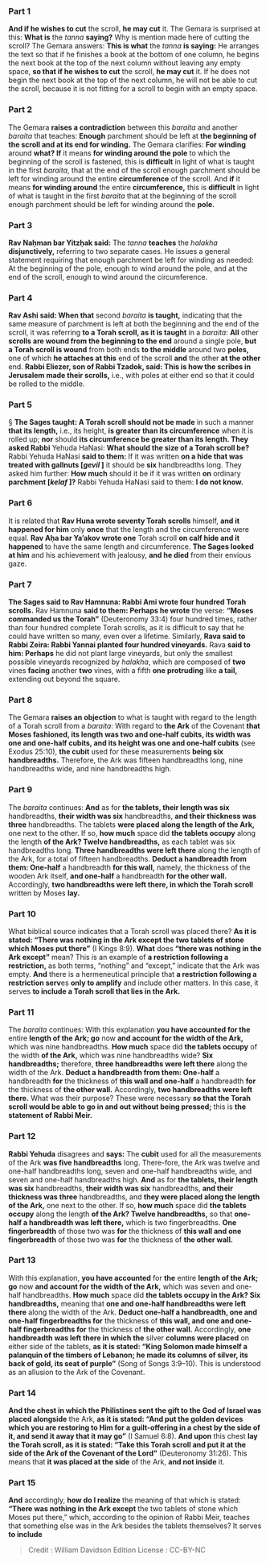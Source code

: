 
### Part 1
<b>And if he wishes to cut</b> the scroll, <b>he may cut</b> it. The Gemara is surprised at this: <b>What is</b> the <i>tanna</i> <b>saying?</b> Why is mention made here of cutting the scroll? The Gemara answers: <b>This is what</b> the <i>tanna</i> <b>is saying:</b> He arranges the text so that if he finishes a book at the bottom of one column, he begins the next book at the top of the next column without leaving any empty space, <b>so that if he wishes to cut</b> the scroll, <b>he may cut</b> it. If he does not begin the next book at the top of the next column, he will not be able to cut the scroll, because it is not fitting for a scroll to begin with an empty space.

### Part 2
The Gemara <b>raises a contradiction</b> between this <i>baraita</i> and another <i>baraita</i> that teaches: <b>Enough</b> parchment should be left at <b>the beginning of the scroll and at its end for winding.</b> The Gemara clarifies: <b>For winding</b> around <b>what? If</b> it means <b>for winding around the pole</b> to which the beginning of the scroll is fastened, this is <b>difficult</b> in light of what is taught in the first <i>baraita</i>, that at the end of the scroll enough parchment should be left for winding around the entire <b>circumference</b> of the scroll. And <b>if</b> it means <b>for winding around</b> the entire <b>circumference,</b> this is <b>difficult</b> in light of what is taught in the first <i>baraita</i> that at the beginning of the scroll enough parchment should be left for winding around the <b>pole.</b>

### Part 3
<b>Rav Naḥman bar Yitzḥak said:</b> The <i>tanna</i> <b>teaches</b> the <i>halakha</i> <b>disjunctively,</b> referring to two separate cases. He issues a general statement requiring that enough parchment be left for winding as needed: At the beginning of the pole, enough to wind around the pole, and at the end of the scroll, enough to wind around the circumference.

### Part 4
<b>Rav Ashi said: When that</b> second <i>baraita</i> <b>is taught,</b> indicating that the same measure of parchment is left at both the beginning and the end of the scroll, it was referring <b>to a Torah scroll, as it is taught</b> in a <i>baraita</i>: <b>All</b> other <b>scrolls are wound from the beginning to the end</b> around a single pole, <b>but a Torah scroll is wound</b> from both ends <b>to the middle</b> around two <b>poles,</b> one of which <b>he attaches at this</b> end of the scroll <b>and</b> the other <b>at the other</b> end. <b>Rabbi Eliezer, son of Rabbi Tzadok, said: This is how the scribes in Jerusalem made their scrolls,</b> i.e., with poles at either end so that it could be rolled to the middle.

### Part 5
§ <b>The Sages taught: A Torah scroll should not be made</b> in such a manner <b>that its length,</b> i.e., its height, <b>is greater than its circumference</b> when it is rolled up; <b>nor</b> should <b>its circumference be greater than its length. They asked Rabbi</b> Yehuda HaNasi: <b>What should the size of a Torah scroll be?</b> Rabbi Yehuda HaNasi <b>said to them:</b> If it was written <b>on a hide that was treated with gallnuts [<i>gevil</i> ]</b> it should be <b>six</b> handbreadths long. They asked him further: <b>How much</b> should it be if it was written <b>on</b> ordinary <b>parchment [<i>kelaf</i> ]?</b> Rabbi Yehuda HaNasi said to them: <b>I do not know.</b>

### Part 6
It is related that <b>Rav Huna wrote seventy Torah scrolls</b> himself, <b>and it happened for him</b> only <b>once</b> that the length and the circumference were equal. <b>Rav Aḥa bar Ya’akov wrote one</b> Torah scroll <b>on calf hide and it happened</b> to have the same length and circumference. <b>The Sages looked at him</b> and his achievement with jealousy, <b>and he died</b> from their envious gaze.

### Part 7
<b>The Sages said to Rav Hamnuna: Rabbi Ami wrote four hundred Torah scrolls.</b> Rav Hamnuna <b>said to them: Perhaps he wrote</b> the verse: <b>“Moses commanded us the Torah”</b> (Deuteronomy 33:4) four hundred times, rather than four hundred complete Torah scrolls, as it is difficult to say that he could have written so many, even over a lifetime. Similarly, <b>Rava said to Rabbi Zeira: Rabbi Yannai planted four hundred vineyards.</b> Rava <b>said to him: Perhaps</b> he did not plant large vineyards, but only the smallest possible vineyards recognized by <i>halakha</i>, which are composed of <b>two</b> vines <b>facing</b> another <b>two</b> vines, with a fifth <b>one protruding</b> like <b>a tail,</b> extending out beyond the square.

### Part 8
The Gemara <b>raises an objection</b> to what is taught with regard to the length of a Torah scroll from a <i>baraita</i>: With regard to <b>the Ark</b> of the Covenant <b>that Moses fashioned, its length was two and one-half cubits, its width was one and one-half cubits, and its height was one and one-half cubits</b> (see Exodus 25:10), <b>the cubit</b> used for these measurements <b>being six handbreadths.</b> Therefore, the Ark was fifteen handbreadths long, nine handbreadths wide, and nine handbreadths high.

### Part 9
The <i>baraita</i> continues: <b>And</b> as for <b>the tablets, their length was six</b> handbreadths, <b>their width was six</b> handbreadths, <b>and their thickness was three</b> handbreadths. The tablets <b>were placed along the length of the Ark,</b> one next to the other. If so, <b>how much</b> space did <b>the tablets occupy</b> along the length <b>of the Ark? Twelve handbreadths,</b> as each tablet was six handbreadths long. <b>Three handbreadths were left there</b> along the length of the Ark, for a total of fifteen handbreadths. <b>Deduct a handbreadth from them: One-half</b> a handbreadth <b>for this wall,</b> namely, the thickness of the wooden Ark itself, <b>and one-half</b> a handbreadth <b>for the other wall.</b> Accordingly, <b>two handbreadths were left there, in which the Torah scroll</b> written by Moses <b>lay.</b>

### Part 10
What biblical source indicates that a Torah scroll was placed there? <b>As it is stated: “There was nothing in the Ark except the two tablets of stone which Moses put there”</b> (I Kings 8:9). <b>What</b> does <b>“there was nothing in the Ark except”</b> mean? This is an example of <b>a restriction following a restriction,</b> as both terms, “nothing” and “except,” indicate that the Ark was empty. <b>And</b> there is a hermeneutical principle that <b>a restriction following a restriction serv</b>es <b>only to amplify</b> and include other matters. In this case, it serves <b>to include a Torah scroll that lies in the Ark.</b>

### Part 11
The <i>baraita</i> continues: With this explanation <b>you have accounted for the</b> entire <b>length of the Ark; go</b> now <b>and account for the width of the Ark,</b> which was nine handbreadths. <b>How much</b> space did <b>the tablets occupy</b> of the width <b>of the Ark,</b> which was nine handbreadths wide? <b>Six handbreadths;</b> therefore, <b>three handbreadths were left there</b> along the width of the Ark. <b>Deduct a handbreadth from them: One-half</b> a handbreadth <b>for</b> the thickness of <b>this wall and one-half</b> a handbreadth <b>for</b> the thickness of <b>the other wall.</b> Accordingly, <b>two handbreadths were left there.</b> What was their purpose? These were necessary <b>so that the Torah scroll would be able to go in and out without being pressed;</b> this is <b>the statement of Rabbi Meir.</b>

### Part 12
<b>Rabbi Yehuda</b> disagrees and <b>says:</b> The <b>cubit</b> used for all the measurements of the Ark <b>was five handbreadths</b> long. There-fore, the Ark was twelve and one-half handbreadths long, seven and one-half handbreadths wide, and seven and one-half handbreadths high. <b>And</b> as for <b>the tablets, their length was six</b> handbreadths, <b>their width was six</b> handbreadths, <b>and their thickness was three</b> handbreadths, and <b>they were placed along the length of the Ark,</b> one next to the other. If so, <b>how much</b> space did <b>the tablets occupy</b> along the length <b>of the Ark? Twelve handbreadths,</b> so that <b>one-half a handbreadth was left there,</b> which is two fingerbreadths. <b>One fingerbreadth</b> of those two was <b>for</b> the thickness of <b>this wall and one fingerbreadth</b> of those two was <b>for</b> the thickness of <b>the other wall.</b>

### Part 13
With this explanation, <b>you have accounted</b> for <b>the</b> entire <b>length of the Ark; go</b> now <b>and account for the width of the Ark,</b> which was seven and one-half handbreadths. <b>How much</b> space did <b>the tablets occupy in the Ark? Six handbreadths,</b> meaning that <b>one and one-half handbreadths were left there</b> along the width of the Ark. <b>Deduct one-half a handbreadth, one and one-half fingerbreadths for</b> the thickness of <b>this wall, and one and one-half fingerbreadths for</b> the thickness of <b>the other wall.</b> Accordingly, <b>one handbreadth was left there in which the</b> silver <b>columns were placed</b> on either side of the tablets, <b>as it is stated: “King Solomon made himself a palanquin of the timbers of Lebanon; he made its columns of silver, its back of gold, its seat of purple”</b> (Song of Songs 3:9–10). This is understood as an allusion to the Ark of the Covenant.

### Part 14
<b>And the chest in which the Philistines sent the gift to the God of Israel was placed alongside</b> the Ark, <b>as it is stated: “And put the golden devices which you are restoring to Him for a guilt-offering in a chest by the side of it, and send it away that it may go”</b> (I Samuel 6:8). <b>And upon</b> this chest <b>lay the Torah scroll, as it is stated: “Take this Torah scroll and put it at the side of the Ark of the Covenant of the Lord”</b> (Deuteronomy 31:26). This means that <b>it was placed at the side</b> of the Ark, <b>and not inside</b> it.

### Part 15
<b>And</b> accordingly, <b>how do I realize</b> the meaning of that which is stated: <b>“There was nothing in the Ark except</b> the two tablets of stone which Moses put there,” which, according to the opinion of Rabbi Meir, teaches that something else was in the Ark besides the tablets themselves? It serves <b>to include</b>

>Credit : William Davidson Edition
>License : CC-BY-NC